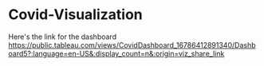 # Covid-Visualization
Here's the link for the dashboard
https://public.tableau.com/views/CovidDashboard_16786412891340/Dashboard5?:language=en-US&:display_count=n&:origin=viz_share_link
